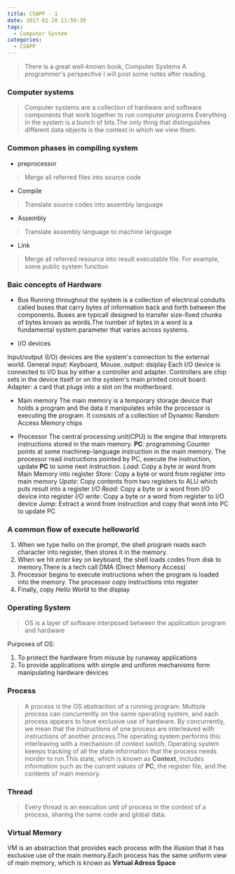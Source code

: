 ```yaml
---
title: CSAPP - 1
date: 2017-02-28 11:50:39
tags: 
  - Computer System
categories:
  - CSAPP
---
```

> There is a great well-known book, Computer Systems A programmer's perspective
I will post some notes after reading.

<!--more-->

### Computer systems
> Computer systems are a collection of hardware and software components that work together to run computer programs
> Everything in the system is a bunch of bits.The only thing that distinguishes different data objects is the context
in which we view them.

### Common phases in compiling system

* preprocessor
> Merge all referred files into source code

* Compile
> Translate source codes into assembly language

* Assembly
> Translate assembly language to machine language

* Link
> Merge all referred resource into result executable file. For example, some public system function

### Baic concepts of Hardware

* Bus
Running throughout the system is a collection of electrical conduits called buses that carry bytes of information back and
forth between the components. Buses are typicall designed to transfer size-fixed chunks of bytes known as words.The number
of bytes in a word is a fundamental system parameter that varies across systems.

* I/O devices

Input/output (I/O) devices are the system's connection to the external world. General input: Keyboard, Mouse. output: dsiplay
Each I/O device is connected to I/O bus by either a controller and adapter.
Controllers are chip sets in the device itself or on the system's main printed circuit board.
Adapter: a card that plugs into a slot on the motherboard. 

* Main memory
The main memory is a temporary storage device that holds a program and the data it manipulates while the processor is executing the program.
It consists of a collection of Dynamic Random Access Memory chips

* Processor
The central processing unit(CPU) is the engine that interprets instructions stored in the main memory.
**PC**: programming Counter points at some machinep-language instruction in the main memory.
The processor read instructions pointed by PC, execute the instruction, update **PC** to some next instruction.
*Load*: Copy a byte or word from Main Memory into register
*Store*: Copy a byte or word from register into main memory
*Upate*: Copy contents from two registers to ALU which puts result into a register
*I/O Read*: Copy a byte or a word from I/O device into register
*I/O write*: Copy a byte or a word from register to I/O device
*Jump*: Extract a word from instruction and copy that word into PC to update PC

### A common flow of execute helloworld
1. When we type hello on the prompt, the shell program reads each character into register, then stores it in the memory.
2. When we hit *enter* key on keyboard, the shell loads codes from disk to memory.There is a tech call DMA (Direct Memory Access)
3. Processor begins to execute instructions when the program is loaded into the memory. The processor copy instructions into register
4. Finally, copy *Hello World* to the display

### Operating System

> OS is a layer of software interposed between the application program and hardware

Purposes of OS:
1. To protect the hardware from misuse by runaway applications
2. To provide applications with simple and uniform mechanisms form manipulating hardware devices

### Process
> A process is the OS abstraction of a running program. Multiple process can concurrently on the same operating system, and each 
process appears to have exclusive use of hardware. By concurrently, we mean that the instructions of one process are interleaved with instructions of another process.The operating system performs this interleaving with a mechanism of context switch.
Operating system keeeps tracking of all the state information that the process needs inorder to run.This state, which is known as **Context**, includes information such as the current values of **PC**, the register file, and the contents of main memory.

### Thread
> Every thread is an execution unit of process in the context of a process, sharing the same code and global data.

### Virtual Memory
VM is an abstraction that provides each process with the illusion that it has exclusive use of the main memory.Each process has the
same uniform view of main memory, which is known as **Virtual Adress Space**


 
